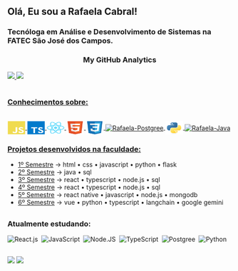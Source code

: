 ## Olá, Eu sou a Rafaela Cabral!
<h3 >Tecnóloga em Análise e Desenvolvimento de Sistemas na FATEC São José dos Campos.</h3>

<h3 align="center">My GitHub Analytics</h3>
<div>
  <a href = "https://github.com/RafaelaCabral"/>
  <img width="48%" src = "https://github-readme-stats.vercel.app/api?username=RafaelaCabral&count_private=true&show_icons=true&theme=tokyonight"/>
  <img width="40%" src = "https://github-readme-stats.vercel.app/api/top-langs/?username=RafaelaCabral&layout=compact&theme=tokyonight"/>
</div>

# 
### Conhecimentos sobre:

<div style="display: inline_block"><br>
  <img align="center" alt="Rafaela-Js" height="30" width="40" src="https://raw.githubusercontent.com/devicons/devicon/master/icons/javascript/javascript-plain.svg">
  <img align="center" alt="Rafaela-Ts" height="30" width="40" src="https://raw.githubusercontent.com/devicons/devicon/master/icons/typescript/typescript-plain.svg">
  <img align="center" alt="Rafaela-React" height="30" width="40" src="https://raw.githubusercontent.com/devicons/devicon/master/icons/react/react-original.svg">
  <img align="center" alt="Rafaela-HTML" height="30" width="40" src="https://raw.githubusercontent.com/devicons/devicon/master/icons/html5/html5-original.svg">
  <img align="center" alt="Rafaela-CSS" height="30" width="40" src="https://raw.githubusercontent.com/devicons/devicon/master/icons/css3/css3-original.svg">
  <img align="center" alt="Rafaela-Postgree" height="30" width="40" src="https://cdn.jsdelivr.net/gh/devicons/devicon/icons/postgresql/postgresql-original-wordmark.svg">
  <img align="center" alt="Rafaela-Python" height="30" width="40" src="https://raw.githubusercontent.com/devicons/devicon/master/icons/python/python-original.svg">
  <img align="center" alt="Rafaela-Java" height="30" width="40" src="https://cdn.jsdelivr.net/gh/devicons/devicon/icons/java/java-original-wordmark.svg">
    
</div>

### Projetos desenvolvidos na faculdade:
 * [1º Semestre](https://github.com/LittleTech10/API--1-ADS.git) → html • css • javascript • python • flask </br>
 * [2º Semestre](https://github.com/LittleTech10/API--2-ADS.git) → java • sql
 * [3º Semestre](https://github.com/LittleTech10/API--3-ADS.git) → react • typescript • node.js • sql
 * [4º Semestre](https://github.com/QuantumTeam23/API--4-ADS.git) → react • typescript • node.js • sql
 * [5º Semestre](https://github.com/4DeskGroup/API-2024.1) → react native • javascript • node.js • mongodb
 * [6º Semestre](https://github.com/4DeskGroup/API-2024.2) → vue • python • typescript • langchain • google gemini
   
##

 ### Atualmente estudando:
![React.js](https://img.shields.io/badge/React-20232A?style=for-the-badge&logo=react&logoColor=61DAFB)&nbsp;
![JavaScript](https://img.shields.io/badge/JavaScript-F7DF1E?style=for-the-badge&logo=javascript&logoColor=black)&nbsp;
![Node.JS](https://img.shields.io/badge/Node.js-43853D?style=for-the-badge&logo=node.js&logoColor=white)&nbsp;
![TypeScript](https://img.shields.io/badge/TypeScript-007ACC?style=for-the-badge&logo=typescript&logoColor=white)&nbsp;
![Postgree](https://img.shields.io/badge/PostgreSQL-316192?style=for-the-badge&logo=postgresql&logoColor=white)&nbsp;
![Python](https://img.shields.io/badge/Python-14354C?style=for-the-badge&logo=python&logoColor=white)&nbsp;
##
<div>
<a href="www.linkedin.com/in/rafaela-vieira-cabral-733b5922a"><img src = "https://img.shields.io/badge/LinkedIn-0077B5?style=for-the-badge&logo=linkedin&logoColor=white"/></a>
<a href = "mailto:rafaelavieiracabral04@gmail.com"><img src="https://img.shields.io/badge/-Gmail-%23333?style=for-the-badge&logo=gmail&logoColor=white" target="_blank"></a>
</div>
